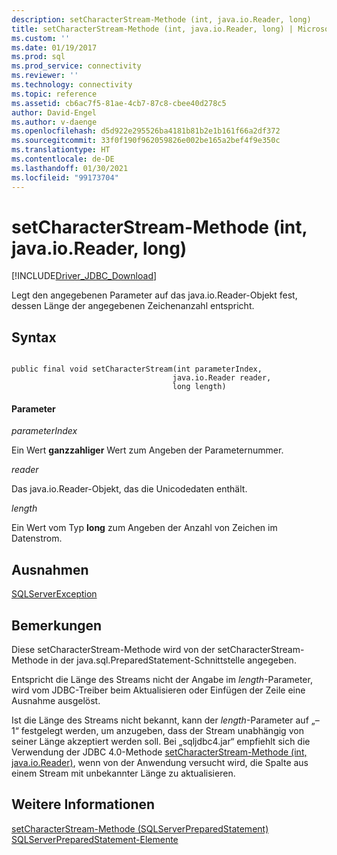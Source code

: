 ```yaml
---
description: setCharacterStream-Methode (int, java.io.Reader, long)
title: setCharacterStream-Methode (int, java.io.Reader, long) | Microsoft-Dokumentation
ms.custom: ''
ms.date: 01/19/2017
ms.prod: sql
ms.prod_service: connectivity
ms.reviewer: ''
ms.technology: connectivity
ms.topic: reference
ms.assetid: cb6ac7f5-81ae-4cb7-87c8-cbee40d278c5
author: David-Engel
ms.author: v-daenge
ms.openlocfilehash: d5d922e295526ba4181b81b2e1b161f66a2df372
ms.sourcegitcommit: 33f0f190f962059826e002be165a2bef4f9e350c
ms.translationtype: HT
ms.contentlocale: de-DE
ms.lasthandoff: 01/30/2021
ms.locfileid: "99173704"
---
```

# <a name="setcharacterstream-method-int-javaioreader-long"></a>setCharacterStream-Methode (int, java.io.Reader, long)
[!INCLUDE[Driver_JDBC_Download](../../../includes/driver_jdbc_download.md)]

  Legt den angegebenen Parameter auf das java.io.Reader-Objekt fest, dessen Länge der angegebenen Zeichenanzahl entspricht.  
  
## <a name="syntax"></a>Syntax  
  
```  
  
public final void setCharacterStream(int parameterIndex,  
                                    java.io.Reader reader,  
                                    long length)  
```  
  
#### <a name="parameters"></a>Parameter  
 *parameterIndex*  
  
 Ein Wert **ganzzahliger** Wert zum Angeben der Parameternummer.  
  
 *reader*  
  
 Das java.io.Reader-Objekt, das die Unicodedaten enthält.  
  
 *length*  
  
 Ein Wert vom Typ **long** zum Angeben der Anzahl von Zeichen im Datenstrom.  
  
## <a name="exceptions"></a>Ausnahmen  
 [SQLServerException](../../../connect/jdbc/reference/sqlserverexception-class.md)  
  
## <a name="remarks"></a>Bemerkungen  
 Diese setCharacterStream-Methode wird von der setCharacterStream-Methode in der java.sql.PreparedStatement-Schnittstelle angegeben.  
  
 Entspricht die Länge des Streams nicht der Angabe im *length*-Parameter, wird vom JDBC-Treiber beim Aktualisieren oder Einfügen der Zeile eine Ausnahme ausgelöst.  
  
 Ist die Länge des Streams nicht bekannt, kann der *length*-Parameter auf „–1“ festgelegt werden, um anzugeben, dass der Stream unabhängig von seiner Länge akzeptiert werden soll. Bei „sqljdbc4.jar“ empfiehlt sich die Verwendung der JDBC 4.0-Methode [setCharacterStream-Methode &#40;int, java.io.Reader&#41;](../../../connect/jdbc/reference/setcharacterstream-method-int-java-io-reader.md), wenn von der Anwendung versucht wird, die Spalte aus einem Stream mit unbekannter Länge zu aktualisieren.  
  
## <a name="see-also"></a>Weitere Informationen  
 [setCharacterStream-Methode &#40;SQLServerPreparedStatement&#41;](../../../connect/jdbc/reference/setcharacterstream-method-sqlserverpreparedstatement.md)   
 [SQLServerPreparedStatement-Elemente](../../../connect/jdbc/reference/sqlserverpreparedstatement-members.md)  
  
  
